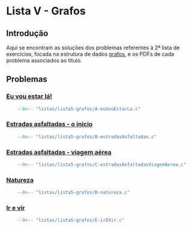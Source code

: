 # Lista V - Grafos

## Introdução

Aqui se encontram as soluções dos problemas referentes à 2ª lista de exercícios, focada na estrutura de dados [grafos](../apostila/Grafos.md), e os PDFs de cada problema associados ao título.

## Problemas

### [Eu vou estar lá!](https://moj.naquadah.com.br/contests/bcr-EDA2-2023_2-grafos/euvouestarla.pdf)

```C linenums="1" title="A-euVouEstarLa.c"
    --8<-- "listas/lista5-grafos/A-euVouEstarLa.c"
```

### [Estradas asfaltadas - o início](https://moj.naquadah.com.br/contests/bcr-EDA2-2023_2-grafos/grafo-nucleos-cidades.pdf)

```C linenums="1" title="B-estradasAsfaltadas.c"
    --8<-- "listas/lista5-grafos/B-estradasAsfaltadas.c"
```

### [Estradas asfaltadas - viagem aérea](https://moj.naquadah.com.br/contests/bcr-EDA2-2023_2-grafos/grafo-ajude-joao.pdf)

```C linenums="1" title="C-estradasAsfaltadasViagemAerea.c"
    --8<-- "listas/lista5-grafos/C-estradasAsfaltadasViagemAerea.c"
```

### [Natureza](https://br.spoj.com/problems/NATUREZA.pdf)

```C linenums="1" title="D-natureza.c"
    --8<-- "listas/lista5-grafos/D-natureza.c"
```

### [Ir e vir](https://br.spoj.com/problems/IREVIR.pdf)

```C linenums="1" title="E-irEVir.c"
    --8<-- "listas/lista5-grafos/E-irEVir.c"
```